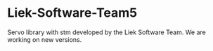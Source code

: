# Liek-Software-Team5
Servo library with stm developed by the Liek Software Team. We are working on new versions.
